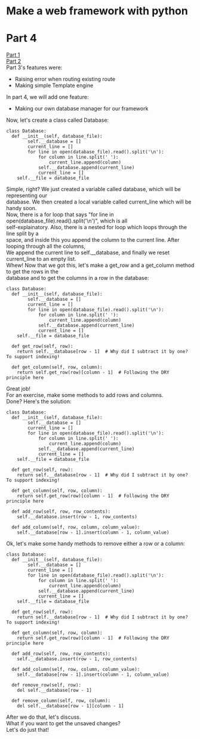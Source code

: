 # Make a web framework with python
# Part 4
[Part 1](https://zachyboy12.github.io/zachyboy12.gitub.io/blog-posts/make-a-web-framework-with-python-part-1)  
[Part 2](https://zachyboy12.github.io/zachyboy12.gitub.io/blog-posts/make-a-web-framework-with-python-part-2)  
Part 3's features were:
- Raising error when routing existing route
- Making simple Template engine

In part 4, we will add one feature:  
- Making our own database manager for our framework

Now, let's create a class called Database:  
```
class Database:
  def __init__(self, database_file):
        self.__database = []
        current_line = []
        for line in open(database_file).read().split('\n'):
            for column in line.split(' '):
                current_line.append(column)
            self.__database.append(current_line)
            current_line = []
    self.__file = database_file
```  
Simple, right? We just created a variable called database, which will be representing our  
database. We then created a local variable called current_line which will be handy soon.  
Now, there is a for loop that says "for line in open(database_file).read().split('\n')", which is all  
self-explainatory. Also, there is a nested for loop which loops through the line split by a  
space, and inside this you append the column to the current line. After looping through all the columns,  
We append the current line to self.__database, and finally we reset current_line to an empty list.  
Whew! Now that we got this, let's make a get_row and a get_column method to get the rows in the  
database and to get the columns in a row in the database:  
```
class Database:
  def __init__(self, database_file):
        self.__database = []
        current_line = []
        for line in open(database_file).read().split('\n'):
            for column in line.split(' '):
                current_line.append(column)
            self.__database.append(current_line)
            current_line = []
    self.__file = database_file
    
  def get_row(self, row):
    return self.__database[row - 1]  # Why did I subtract it by one? To support indexing!
    
  def get_column(self, row, column):
    return self.get_row(row)[column - 1]  # Following the DRY principle here
```  
Great job!  
For an exercise, make some methods to add rows and columns.  
Done? Here's the solution:  
```
class Database:
  def __init__(self, database_file):
        self.__database = []
        current_line = []
        for line in open(database_file).read().split('\n'):
            for column in line.split(' '):
                current_line.append(column)
            self.__database.append(current_line)
            current_line = []
    self.__file = database_file
    
  def get_row(self, row):
    return self.__database[row - 1]  # Why did I subtract it by one? To support indexing!
    
  def get_column(self, row, column):
    return self.get_row(row)[column - 1]  # Following the DRY principle here
    
  def add_row(self, row, row_contents):
    self.__database.insert(row - 1, row_contents)
    
  def add_column(self, row, column, column_value):
    self.__database[row - 1].insert(column - 1, column_value)
```  
Ok, let's make some handy methods to remove either a row or a column:  
```
class Database:
  def __init__(self, database_file):
        self.__database = []
        current_line = []
        for line in open(database_file).read().split('\n'):
            for column in line.split(' '):
                current_line.append(column)
            self.__database.append(current_line)
            current_line = []
    self.__file = database_file
    
  def get_row(self, row):
    return self.__database[row - 1]  # Why did I subtract it by one? To support indexing!
    
  def get_column(self, row, column):
    return self.get_row(row)[column - 1]  # Following the DRY principle here
    
  def add_row(self, row, row_contents):
    self.__database.insert(row - 1, row_contents)
    
  def add_column(self, row, column, column_value):
    self.__database[row - 1].insert(column - 1, column_value)
    
  def remove_row(self, row):
    del self.__database[row - 1]
    
  def remove_column(self, row, column):
    del self.__database[row - 1][column - 1]
```  
After we do that, let's discuss.  
What if you want to get the unsaved changes?  
Let's do just that!
